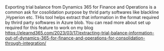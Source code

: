 Exporting trial balance from Dynamics 365 for Finance and Operations is a common ask for cosolidation purpose by thrid party softwares like blackline ,Hyperion etc. 
THis tool helps extract that information in the format required by thrird party softwares in Azure blob. You can read more about set up required for this feature to work on my blog
https://elearnd365.com/2023/03/17/extracting-trial-balance-information-out-of-dynamics-365-for-finance-and-operations-for-consolidation-through-integration/

